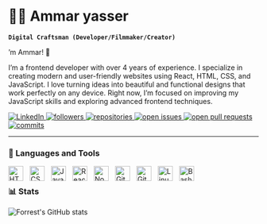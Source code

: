 # 🏄‍♂️ Ammar yasser

**`Digital Craftsman (Developer/Filmmaker/Creator)`**

’m Ammar! 👋

I’m a frontend developer with over 4 years of experience. I specialize in creating modern and user-friendly websites using 
React, HTML, CSS, and JavaScript.
I love turning ideas into beautiful and functional designs that work perfectly on any device. Right now, I’m focused on improving my JavaScript skills and exploring advanced frontend techniques.
<p align="left">
   <a href="https://www.linkedin.com/in/ammar-yasser-14992333b/">
      <img alt="LinkedIn" title="Follow me on LinkedIn" src="https://img.shields.io/badge/Follow%20on-LinkedIn-%230077B5?style=for-the-badge&logo=linkedin&logoColor=white"/>
   </a> 
   <a href="https://github.com/WebGlow?tab=followers">
      <img alt="followers" title="Follow me on Github" src="https://custom-icon-badges.demolab.com/github/followers/WebGlow?color=236ad3&labelColor=1155ba&style=for-the-badge&logo=person-add&label=Follow&logoColor=white"/>
   </a>
   <a href="https://github.com/WebGlow?tab=repositories">
      <img alt="repositories" title="Total repositories on GitHub" src="https://custom-icon-badges.demolab.com/github/repositories/WebGlow?color=grey&style=for-the-badge&labelColor=444444&logo=repo&logoColor=white"/>
   </a>
   <a href="https://github.com/WebGlow/issues">
      <img alt="open issues" title="Open issues on GitHub" src="https://custom-icon-badges.demolab.com/github/issues/WebGlow?color=red&style=for-the-badge&labelColor=cc4c39&logo=issue-opened&logoColor=white"/>
   </a>
   <a href="https://github.com/WebGlow/pulls">
      <img alt="open pull requests" title="Open pull requests on GitHub" src="https://custom-icon-badges.demolab.com/github/pulls/WebGlow?color=purple&style=for-the-badge&labelColor=9b4f96&logo=pull-request&logoColor=white"/>
   </a>
   <a href="https://github.com/WebGlow/commits">
      <img alt="commits" title="Total commits on GitHub" src="https://custom-icon-badges.demolab.com/github/commits/WebGlow?color=green&style=for-the-badge&labelColor=5c9f5d&logo=git-commit&logoColor=white"/>
   </a>
</p>





---

### 🧰 Languages and Tools

<img align="left" alt="HTML" width="30px" style="padding-right:10px;" src="https://cdn.jsdelivr.net/gh/devicons/devicon/icons/html5/html5-plain.svg" /> <img align="left" alt="CSS" width="30px" style="padding-right:10px;" src="https://cdn.jsdelivr.net/gh/devicons/devicon/icons/css3/css3-plain.svg" /> <img align="left" alt="JavaScript" width="30px" style="padding-right:10px;" src="https://cdn.jsdelivr.net/gh/devicons/devicon/icons/javascript/javascript-plain.svg" /> <img align="left" alt="React" width="30px" style="padding-right:10px;" src="https://cdn.jsdelivr.net/gh/devicons/devicon/icons/react/react-original.svg" /> <img align="left" alt="NodeJS" width="30px" style="padding-right:10px;" src="https://cdn.jsdelivr.net/gh/devicons/devicon/icons/nodejs/nodejs-original.svg" /> <img align="left" alt="Git" width="30px" style="padding-right:10px;" src="https://cdn.jsdelivr.net/gh/devicons/devicon/icons/git/git-original.svg" /> <img align="left" alt="GitHub" width="30px" style="padding-right:10px;" src="https://cdn.jsdelivr.net/gh/devicons/devicon/icons/github/github-original.svg" /> <img align="left" alt="Linux" width="30px" style="padding-right:10px;" src="https://cdn.jsdelivr.net/gh/devicons/devicon/icons/linux/linux-original.svg" /> <img align="left" alt="Bash" width="30px" style="padding-right:10px;" src="https://cdn.jsdelivr.net/gh/devicons/devicon/icons/bash/bash-original.svg" /> <br />



### 📊 Stats

![Forrest's GitHub stats](https://github-readme-stats.vercel.app/api?username=forrestknight&show_icons=true&theme=gruvbox)

<!-- ![GitHub Streak](https://streak-stats.demolab.com?user=ForrestKnight&theme=gruvbox&border_radius=4.5) -->

#
<!--
<details>
 <summary><h3>👨‍💻Ammar's Coding Journey</h3></summary>
    started my coding journey as a curious learner, diving headfirst into HTML and CSS with the dream of creating beautiful websites. What started as a hobby quickly became a passion, and I began taking on real-world projects, designing websites for industries like restaurants, travel companies, and dental clinics.

As my skills grew, I discovered JavaScript, and it opened up a whole new world of possibilities. I’m now focusing on mastering React to build dynamic and interactive user experiences. Along the way, I’ve learned the importance of constantly challenging myself and pushing my limits to grow as a developer.

My dream? To be a master frontend developer who creates standout websites that make a real impact. To achieve this, I’m dedicating myself to daily practice, sharing my work on GitHub, and learning from every challenge.

This is just the beginning of my journey, and I’m excited for what’s ahead. Let’s build something amazing together!


[website]: 
